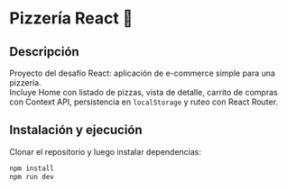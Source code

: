 # Pizzería React 🍕

## Descripción
Proyecto del desafío React: aplicación de e-commerce simple para una pizzería.  
Incluye Home con listado de pizzas, vista de detalle, carrito de compras con Context API, persistencia en `localStorage` y ruteo con React Router.

## Instalación y ejecución
Clonar el repositorio y luego instalar dependencias:

```bash
npm install
npm run dev